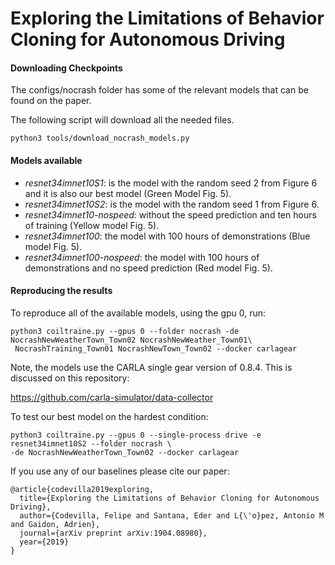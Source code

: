 Exploring the Limitations of Behavior Cloning for Autonomous Driving
====================================================================


#### Downloading Checkpoints

The configs/nocrash folder has some of the relevant models that can be found on the paper.

The following script will download
all the needed files.

    python3 tools/download_nocrash_models.py
    

#### Models available

 * *resnet34imnet10S1*: is the model with the random seed 2 from Figure 6 and it is also our best model (Green Model Fig. 5).
 * *resnet34imnet10S2*: is the model with the random seed 1 from Figure 6.
 * *resnet34imnet10-nospeed*: without the speed prediction and ten hours of training (Yellow model Fig. 5).
 * *resnet34imnet100*: the model with 100 hours of demonstrations (Blue model Fig. 5).
 * *resnet34imnet100-nospeed*: the model with 100 hours of demonstrations and no speed prediction (Red model Fig. 5).



#### Reproducing the results

To reproduce all  of the available models, using the gpu 0, run:

    python3 coiltraine.py --gpus 0 --folder nocrash -de NocrashNewWeatherTown_Town02 NocrashNewWeather_Town01\
     NocrashTraining_Town01 NocrashNewTown_Town02 --docker carlagear
      

Note, the models use the CARLA single gear version of 0.8.4. This is discussed
on this repository:

https://github.com/carla-simulator/data-collector

To test our best model on the hardest condition: 

    python3 coiltraine.py --gpus 0 --single-process drive -e resnet34imnet10S2 --folder nocrash \
    -de NocrashNewWeatherTown_Town02 --docker carlagear



If you use any of our baselines please cite our paper:

```
@article{codevilla2019exploring,
  title={Exploring the Limitations of Behavior Cloning for Autonomous Driving},
  author={Codevilla, Felipe and Santana, Eder and L{\'o}pez, Antonio M and Gaidon, Adrien},
  journal={arXiv preprint arXiv:1904.08980},
  year={2019}
}

```
